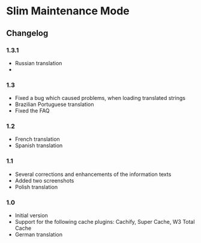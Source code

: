 # Slim Maintenance Mode
## Changelog
### 1.3.1
* Russian translation
* 
### 1.3
* Fixed a bug which caused problems, when loading translated strings
* Brazilian Portuguese translation
* Fixed the FAQ

### 1.2
* French translation
* Spanish translation

### 1.1
* Several corrections and enhancements of the information texts
* Added two screenshots
* Polish translation

### 1.0
* Initial version
* Support for the following cache plugins: Cachify, Super Cache, W3 Total Cache
* German translation
